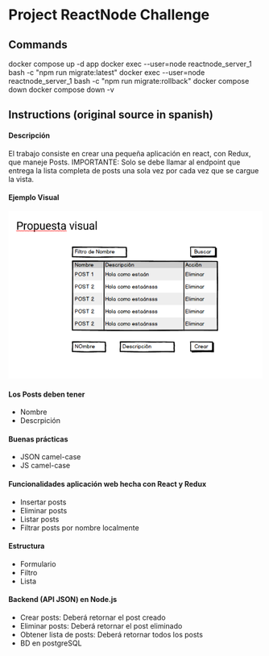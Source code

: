 # Project ReactNode Challenge

## Commands

docker compose up -d app
docker exec --user=node reactnode_server_1 bash -c "npm run migrate:latest"
docker exec --user=node reactnode_server_1 bash -c "npm run migrate:rollback"
docker compose down
docker compose down -v

## Instructions (original source in spanish)

#### Descripción

El trabajo consiste en crear una pequeña aplicación en react, con Redux, que maneje Posts.
IMPORTANTE: Solo se debe llamar al endpoint que entrega la lista completa de posts una sola vez por cada vez que se cargue la vista.

#### Ejemplo Visual

![visual sample](/readme.png)

#### Los Posts deben tener

- Nombre
- Descrpición

#### Buenas prácticas

- JSON camel-case
- JS camel-case

#### Funcionalidades aplicación web hecha con React y Redux

- Insertar posts
- Eliminar posts
- Listar posts
- Filtrar posts por nombre localmente

#### Estructura

- Formulario
- Filtro
- Lista

#### Backend (API JSON) en Node.js

- Crear posts: Deberá retornar el post creado
- Eliminar posts: Deberá retornar el post eliminado
- Obtener lista de posts: Deberá retornar todos los posts
- BD en postgreSQL

